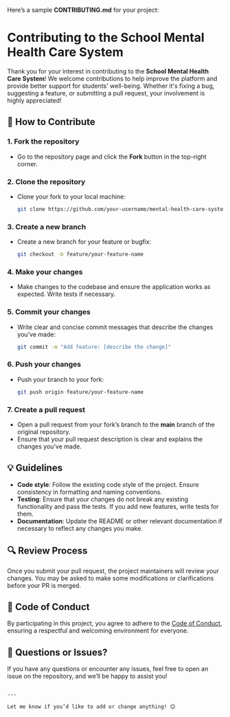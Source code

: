 Here’s a sample **CONTRIBUTING.md** for your project:

# Contributing to the School Mental Health Care System

Thank you for your interest in contributing to the **School Mental Health Care System**! We welcome contributions to help improve the platform and provide better support for students' well-being. Whether it's fixing a bug, suggesting a feature, or submitting a pull request, your involvement is highly appreciated!

## 🤝 How to Contribute

### 1. Fork the repository
- Go to the repository page and click the **Fork** button in the top-right corner.

### 2. Clone the repository
- Clone your fork to your local machine:
  ```sh
  git clone https://github.com/your-username/mental-health-care-system.git
  ```

### 3. Create a new branch
- Create a new branch for your feature or bugfix:
  ```sh
  git checkout -b feature/your-feature-name
  ```

### 4. Make your changes
- Make changes to the codebase and ensure the application works as expected. Write tests if necessary.

### 5. Commit your changes
- Write clear and concise commit messages that describe the changes you’ve made:
  ```sh
  git commit -m "Add feature: [describe the change]"
  ```

### 6. Push your changes
- Push your branch to your fork:
  ```sh
  git push origin feature/your-feature-name
  ```

### 7. Create a pull request
- Open a pull request from your fork’s branch to the **main** branch of the original repository.
- Ensure that your pull request description is clear and explains the changes you’ve made.

## 💡 Guidelines
- **Code style**: Follow the existing code style of the project. Ensure consistency in formatting and naming conventions.
- **Testing**: Ensure that your changes do not break any existing functionality and pass the tests. If you add new features, write tests for them.
- **Documentation**: Update the README or other relevant documentation if necessary to reflect any changes you make.

## 🔍 Review Process
Once you submit your pull request, the project maintainers will review your changes. You may be asked to make some modifications or clarifications before your PR is merged.

## 🚫 Code of Conduct
By participating in this project, you agree to adhere to the [Code of Conduct](CODE_OF_CONDUCT.md), ensuring a respectful and welcoming environment for everyone.

## 🤔 Questions or Issues?
If you have any questions or encounter any issues, feel free to open an issue on the repository, and we’ll be happy to assist you!
```

---

Let me know if you’d like to add or change anything! 😊
